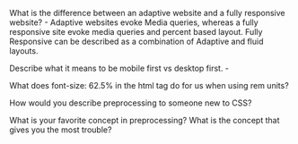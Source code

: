 What is the difference between an adaptive website and a fully responsive website?
    - Adaptive websites evoke Media queries, whereas a fully responsive site evoke media queries and percent based layout. Fully Responsive can be described as a combination of Adaptive and fluid layouts.

Describe what it means to be mobile first vs desktop first.
    -

What does font-size: 62.5% in the html tag do for us when using rem units?

How would you describe preprocessing to someone new to CSS?

What is your favorite concept in preprocessing? What is the concept that gives you the most trouble?